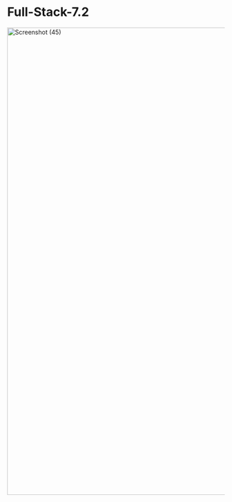# Full-Stack-7.2
<img width="1920" height="1080" alt="Screenshot (45)" src="https://github.com/user-attachments/assets/de4ac620-7b12-4915-b19a-3803092af007" />
